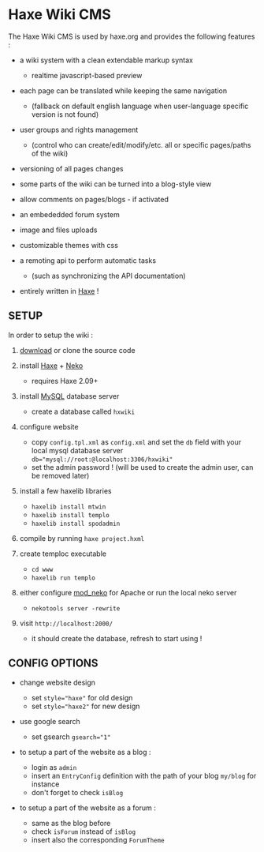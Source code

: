 Haxe Wiki CMS
===========

The Haxe Wiki CMS is used by haxe.org and provides the following features :

- a wiki system with a clean extendable markup syntax
  + realtime javascript-based preview

- each page can be translated while keeping the same navigation
  + (fallback on default english language when user-language specific
  version is not found)

- user groups and rights management
  + (control who can create/edit/modify/etc. all or specific pages/paths of the wiki)

- versioning of all pages changes

- some parts of the wiki can be turned into a blog-style view

- allow comments on pages/blogs - if activated

- an embededded forum system

- image and files uploads

- customizable themes with css

- a remoting api to perform automatic tasks
  + (such as synchronizing the API documentation)

- entirely written in [Haxe](http://www.haxe.org) !


SETUP
-----

In order to setup the wiki :

1. [download](https://github.com/ncannasse/hxWiki/downloads) or clone the source code

2. install [Haxe](http://www.haxe.org) + [Neko](http://www.nekovm.org)
    - requires Haxe 2.09+

3. install [MySQL](http://www.mysql.com/downloads/mysql/) database server
    - create a database called `hxwiki`

4. configure website
    - copy `config.tpl.xml` as `config.xml` and set the `db` field with your local mysql database server `db="mysql://root:@localhost:3306/hxwiki"`
    - set the admin password ! (will be used to create the admin user, can be removed later)

5. install a few haxelib libraries
    - `haxelib install mtwin`
    - `haxelib install templo`
    - `haxelib install spodadmin`

6. compile by running `haxe project.hxml`

7. create temploc executable
    - `cd www`
    - `haxelib run templo`

8. either configure [mod_neko](http://haxe.org/doc/build/mod_neko) for Apache or run the local neko server
    - `nekotools server -rewrite`

9. visit `http://localhost:2000/`
    - it should create the database, refresh to start using !

CONFIG OPTIONS
-----

+ change website design
  - set `style="haxe"` for old design
  - set `style="haxe2"` for new design

+ use google search
  - set gsearch `gsearch="1"`

+ to setup a part of the website as a blog :
  - login as `admin`
  - insert an `EntryConfig` definition with the path of your blog `my/blog` for instance
  - don't forget to check `isBlog`

+ to setup a part of the website as a forum :
  - same as the blog before
  - check `isForum` instead of `isBlog`
  - insert also the corresponding `ForumTheme`
